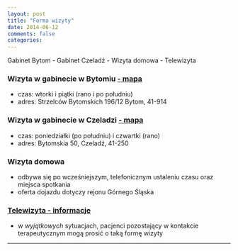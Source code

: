 ```yaml
---
layout: post
title: "Forma wizyty"
date: 2014-06-12
comments: false
categories:
---
```

Gabinet Bytom  -  Gabinet Czeladź  -  Wizyta domowa  -  Telewizyta



### Wizyta w gabinecie w Bytomiu  [ - mapa](https://www.openstreetmap.org/node/7660154838#map=16/50.3878/18.8818)
- czas: wtorki i piątki (rano i po południu)
- adres: Strzelców Bytomskich 196/12 Bytom, 41-914

### Wizyta w gabinecie w Czeladzi [ - mapa](https://www.openstreetmap.org/node/7660184231#map=17/50.31934/19.06871)
- czas: poniedziałki (po południu) i czwartki (rano)
- adres: Bytomskia 50, Czeladź, 41-250

### Wizyta domowa
- odbywa się po wcześniejszym, telefonicznym ustaleniu czasu oraz miejsca spotkania
- oferta dojazdu dotyczy rejonu Górnego Śląska

### [Telewizyta - informacje](/tele)
- w _wyjątkowych_ sytuacjach, pacjenci pozostający w kontakcie terapeutycznym mogą prosić o taką formę wizyty

---